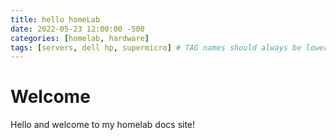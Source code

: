 ```yaml
---
title: hello homeLab
date: 2022-05-23 12:00:00 -500
categories: [homelab, hardware]
tags: [servers, dell hp, supermicro] # TAG names should always be lowercase
---
```


# Welcome

Hello and welcome to my homelab docs site!